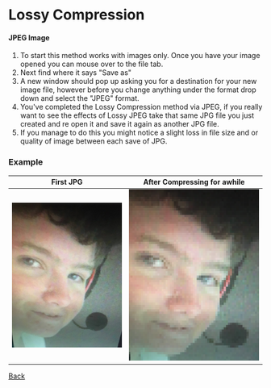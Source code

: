 # Lossy Compression
#### JPEG Image
1. To start this method works with images only. Once you have your image opened you can mouse over to the file tab.
2. Next find where it says "Save as"
3. A new window should pop up asking you for a destination for your new image file, however before you change anything under the format drop down and select the "JPEG" format.
4. You've completed the Lossy Compression method via JPEG, if you really want to see the effects of Lossy JPEG take that same JPG file you just created and re open it and save it again as another JPG file.
5. If you manage to do this you might notice a slight loss in file size and or quality of image between each save of JPG.
### Example
First JPG                  |  After Compressing for awhile
:-------------------------:|:-------------------------:
![Bredd1](bredd.jpeg) |  ![Bredd2](bredd2.jpeg)



[Back](README.md)

